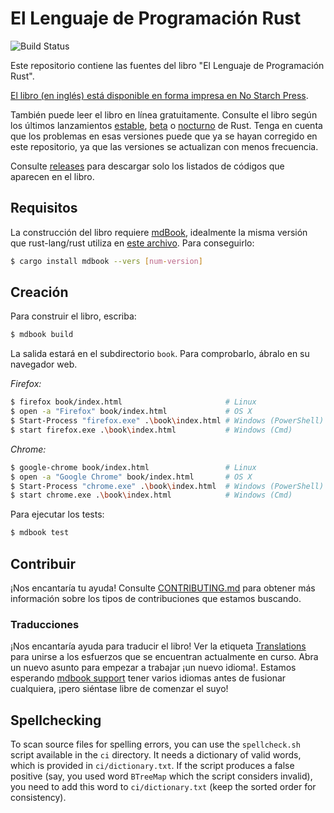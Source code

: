 # El Lenguaje de Programación Rust

![Build Status](https://github.com/rust-lang/book/workflows/CI/badge.svg)

Este repositorio contiene las fuentes del libro "El Lenguaje de Programación Rust".

[El libro (en inglés) está disponible en forma impresa en No Starch Press][nostarch].

[nostarch]: https://nostarch.com/rust

También puede leer el libro en línea gratuitamente. Consulte el libro según 
los últimos lanzamientos [estable], [beta] o [nocturno] de Rust. Tenga en 
cuenta que los problemas en esas versiones puede que ya se hayan corregido en 
este repositorio, ya que las versiones se actualizan con menos frecuencia.

[estable]: https://doc.rust-lang.org/stable/book/
[beta]: https://doc.rust-lang.org/beta/book/
[nocturno]: https://doc.rust-lang.org/nightly/book/

Consulte [releases] para descargar solo los listados de códigos que aparecen en el libro.

[releases]: https://github.com/rust-lang/book/releases

## Requisitos

La construcción del libro requiere [mdBook], idealmente la misma versión que
rust-lang/rust utiliza en [este archivo][rust-mdbook]. Para conseguirlo:

[mdBook]: https://github.com/rust-lang-nursery/mdBook
[rust-mdbook]: https://github.com/rust-lang/rust/blob/master/src/tools/rustbook/Cargo.toml

```bash
$ cargo install mdbook --vers [num-version]
```

## Creación

Para construir el libro, escriba:

```bash
$ mdbook build
```

La salida estará en el subdirectorio `book`. Para comprobarlo, ábralo en
su navegador web.

_Firefox:_
```bash
$ firefox book/index.html                       # Linux
$ open -a "Firefox" book/index.html             # OS X
$ Start-Process "firefox.exe" .\book\index.html # Windows (PowerShell)
$ start firefox.exe .\book\index.html           # Windows (Cmd)
```

_Chrome:_
```bash
$ google-chrome book/index.html                 # Linux
$ open -a "Google Chrome" book/index.html       # OS X
$ Start-Process "chrome.exe" .\book\index.html  # Windows (PowerShell)
$ start chrome.exe .\book\index.html            # Windows (Cmd)
```

Para ejecutar los tests:

```bash
$ mdbook test
```

## Contribuir

¡Nos encantaría tu ayuda! Consulte [CONTRIBUTING.md][contrib] para obtener más 
información sobre los tipos de contribuciones que estamos buscando.

[contrib]: https://github.com/rust-lang/book/blob/master/CONTRIBUTING.md

### Traducciones

¡Nos encantaría ayuda para traducir el libro! Ver la etiqueta [Translations] para unirse a
los esfuerzos que se encuentran actualmente en curso. Abra un nuevo asunto para empezar a trabajar
¡un nuevo idioma!. Estamos esperando [mdbook support] tener varios idiomas
antes de fusionar cualquiera, ¡pero siéntase libre de comenzar el suyo!

[Translations]: https://github.com/rust-lang/book/issues?q=is%3Aopen+is%3Aissue+label%3ATranslations
[mdbook support]: https://github.com/rust-lang-nursery/mdBook/issues/5

## Spellchecking

To scan source files for spelling errors, you can use the `spellcheck.sh`
script available in the `ci` directory. It needs a dictionary of valid words,
which is provided in `ci/dictionary.txt`. If the script produces a false
positive (say, you used word `BTreeMap` which the script considers invalid),
you need to add this word to `ci/dictionary.txt` (keep the sorted order for
consistency).
